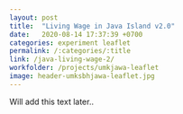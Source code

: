 ```yaml
---
layout: post
title:  "Living Wage in Java Island v2.0"
date:   2020-08-14 17:37:39 +0700
categories: experiment leaflet
permalink: /:categories/:title
link: /java-living-wage-2/
workfolder: /projects/umkjawa-leaflet
image: header-umksbhjawa-leaflet.jpg
---
```


Will add this text later..
